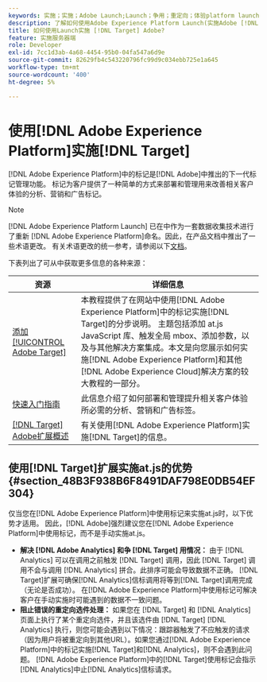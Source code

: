 ```yaml
---
keywords: 实施；实施；Adobe Launch;Launch；争用；重定向；体验platform launch;platform launch；标记；Adobe Platform
description: 了解如何使用Adobe Experience Platform Launch(实施Adobe [!DNL Target]的首选方法)实施Adobe [!DNL Target] at.js库。
title: 如何使用Launch实施 [!DNL Target] Adobe?
feature: 实施服务器端
role: Developer
exl-id: 7cc1d3ab-4a68-4454-95b0-04fa547a6d9e
source-git-commit: 82629fb4c543220796fc99d9c034ebb725e1a645
workflow-type: tm+mt
source-wordcount: '400'
ht-degree: 5%

---
```


# 使用[!DNL Adobe Experience Platform]实施[!DNL Target]

[!DNL Adobe Experience Platform]中的标记是[!DNL Adobe]中推出的下一代标记管理功能。 标记为客户提供了一种简单的方式来部署和管理用来改善相关客户体验的分析、营销和广告标记。

>[!NOTE]
>
>[!DNL Adobe Experience Platform Launch] 已在中作为一套数据收集技术进行了重新 [!DNL Adobe Experience Platform]命名。因此，在产品文档中推出了一些术语更改。 有关术语更改的统一参考，请参阅以下[文档](https://experienceleague.adobe.com/docs/experience-platform/tags/term-updates.html?lang=en)。

下表列出了可从中获取更多信息的各种来源：

| 资源 | 详细信息 |
|--- |--- |
| [添加 [!UICONTROL Adobe Target]](https://experienceleague.adobe.com/docs/launch-learn/implementing-in-websites-with-launch/implement-solutions/target.html#implement-solutions) | 本教程提供了在网站中使用[!DNL Adobe Experience Platform]中的标记实施[!DNL Target]的分步说明。 主题包括添加 at.js JavaScript 库、触发全局 mbox、添加参数，以及与其他解决方案集成。本文是向您展示如何实施[!DNL Adobe Experience Platform]和其他[!DNL Adobe Experience Cloud]解决方案的较大教程的一部分。 |
| [快速入门指南](https://experienceleague.adobe.com/docs/experience-platform/tags/get-started/quick-start.html) | 此信息介绍了如何部署和管理提升相关客户体验所必需的分析、营销和广告标签。 |
| [ [!DNL Target] Adobe扩展概述](https://experienceleague.adobe.com/docs/experience-platform/tags/extensions/adobe/target/overview.html) | 有关使用[!DNL Adobe Experience Platform]实施[!DNL Target]的信息。 |

## 使用[!DNL Target]扩展实施at.js的优势 {#section_48B3F938B6F8491DAF798E0DB54EF304}

仅当您在[!DNL Adobe Experience Platform]中使用标记来实施at.js时，以下优势才适用。 因此，[!DNL Adobe]强烈建议您在[!DNL Adobe Experience Platform]中使用标记，而不是手动实施at.js。

* **解决 [!DNL Adobe Analytics] 和争 [!DNL Target] 用情况：** 由于 [!DNL Analytics] 可以在调用之前触发 [!DNL Target] 调用，因此 [!DNL Target] 调用不会与调用 [!DNL Analytics] 拼合。此排序可能会导致数据不正确。 [!DNL Target]扩展可确保[!DNL Analytics]信标调用将等到[!DNL Target]调用完成（无论是否成功）。 在[!DNL Adobe Experience Platform]中使用标记可解决客户在手动实施时可能遇到的数据不一致问题。
* **阻止错误的重定向选件处理：** 如果您在 [!DNL Target] 和 [!DNL Analytics] 页面上执行了某个重定向选件，并且该选件由 [!DNL Target] [!DNL Analytics] 执行，则您可能会遇到以下情况：跟踪器触发了不应触发的请求（因为用户将被重定向到其他URL）。如果您通过[!DNL Adobe Experience Platform]中的标记实施[!DNL Target]和[!DNL Analytics]，则不会遇到此问题。 [!DNL Adobe Experience Platform]中的[!DNL Target]使用标记会指示[!DNL Analytics]中止[!DNL Analytics]信标请求。
